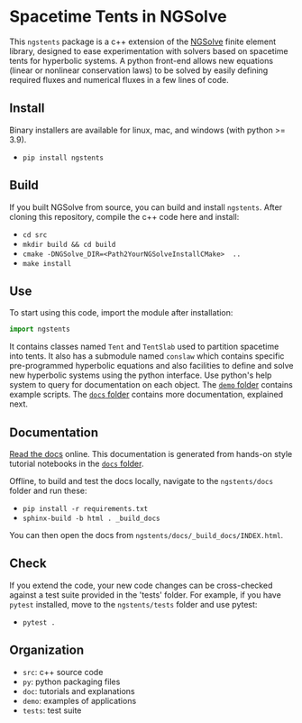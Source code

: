 # Spacetime Tents in NGSolve

This `ngstents` package is a c++ extension of the
[NGSolve](https://ngsolve.org) finite element library, designed to ease
experimentation with solvers based on spacetime tents for hyperbolic
systems. A python front-end allows new equations (linear or
nonlinear conservation laws) to be solved by easily defining 
required fluxes and numerical fluxes in a few lines of code.



## Install

Binary installers are available for linux, mac, and windows (with
python >= 3.9).

* `pip install ngstents`


## Build

If you built NGSolve from source, you can build and install `ngstents`.
After cloning this repository, compile  the c++ code here and install:

* `cd src`
* `mkdir build && cd build`
* `cmake -DNGSolve_DIR=<Path2YourNGSolveInstallCMake>  ..`
* `make install`

## Use

To start using this code, import the module after installation:

``` python
import ngstents
```

It contains classes named `Tent` and `TentSlab` used to partition
spacetime into tents. It also has a submodule named `conslaw` which
contains specific pre-programmed hyperbolic equations and also
facilities to define and solve new hyperbolic systems using the python
interface. Use python's help system to query for documentation on each
object.  The [`demo` folder](./demo) contains example scripts. The
[`docs` folder](./docs/INDEX.ipynb) contains more documentation,
explained next.




## Documentation

[Read the docs](https://jayggg.github.io/ngstents/) online. This
documentation is generated from hands-on style tutorial notebooks in
the [`docs` folder](./docs/INDEX.ipynb).

Offline, to build and test the docs locally, navigate to the `ngstents/docs` 
folder and run these:

* `pip install -r requirements.txt`
* `sphinx-build -b html . _build_docs`

You can then open the docs from `ngstents/docs/_build_docs/INDEX.html`. 


## Check

If you extend the code, your new code changes can be cross-checked
against a test suite provided in the 'tests' folder. For example, if
you have `pytest` installed, move to the `ngstents/tests` folder and use
pytest:

* `pytest .`

## Organization

* `src`: c++ source code
* `py`: python packaging files
* `doc`: tutorials and explanations
* `demo`: examples of applications
* `tests`: test suite

